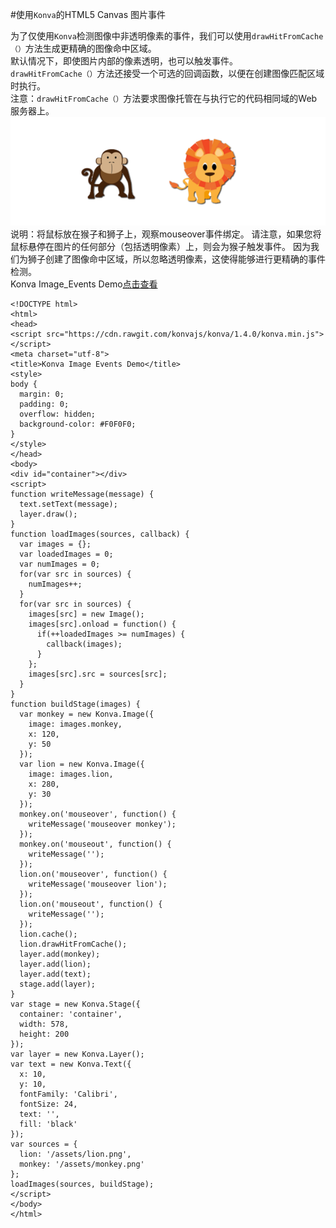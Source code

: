 #使用`Konva`的HTML5 Canvas 图片事件  

为了仅使用`Konva`检测图像中非透明像素的事件，我们可以使用`drawHitFromCache（）`方法生成更精确的图像命中区域。  
默认情况下，即使图片内部的像素透明，也可以触发事件。 `drawHitFromCache（）`方法还接受一个可选的回调函数，以便在创建图像匹配区域时执行。  
注意：`drawHitFromCache（）`方法要求图像托管在与执行它的代码相同域的Web服务器上。  
 ![](images/image.png)
说明：将鼠标放在猴子和狮子上，观察mouseover事件绑定。 请注意，如果您将鼠标悬停在图片的任何部分（包括透明像素）上，则会为猴子触发事件。 因为我们为狮子创建了图像命中区域，所以忽略透明像素，这使得能够进行更精确的事件检测。     
Konva Image_Events Demo[点击查看](https://konvajs.github.io/downloads/code/events/Image_Events.html)  


    <!DOCTYPE html>
    <html>
    <head>
    <script src="https://cdn.rawgit.com/konvajs/konva/1.4.0/konva.min.js"></script>
    <meta charset="utf-8">
    <title>Konva Image Events Demo</title>
    <style>
    body {
      margin: 0;
      padding: 0;
      overflow: hidden;
      background-color: #F0F0F0;
    }
    </style>
    </head>
    <body>
    <div id="container"></div>
    <script>
    function writeMessage(message) {
      text.setText(message);
      layer.draw();
    }
    function loadImages(sources, callback) {
      var images = {};
      var loadedImages = 0;
      var numImages = 0;
      for(var src in sources) {
        numImages++;
      }
      for(var src in sources) {
        images[src] = new Image();
        images[src].onload = function() {
          if(++loadedImages >= numImages) {
            callback(images);
          }
        };
        images[src].src = sources[src];
      }
    }
    function buildStage(images) {
      var monkey = new Konva.Image({
        image: images.monkey,
        x: 120,
        y: 50
      });
      var lion = new Konva.Image({
        image: images.lion,
        x: 280,
        y: 30
      });
      monkey.on('mouseover', function() {
        writeMessage('mouseover monkey');
      });
      monkey.on('mouseout', function() {
        writeMessage('');
      });
      lion.on('mouseover', function() {
        writeMessage('mouseover lion');
      });
      lion.on('mouseout', function() {
        writeMessage('');
      });
      lion.cache();
      lion.drawHitFromCache();
      layer.add(monkey);
      layer.add(lion);
      layer.add(text);
      stage.add(layer);
    }
    var stage = new Konva.Stage({
      container: 'container',
      width: 578,
      height: 200
    });
    var layer = new Konva.Layer();
    var text = new Konva.Text({
      x: 10,
      y: 10,
      fontFamily: 'Calibri',
      fontSize: 24,
      text: '',
      fill: 'black'
    });
    var sources = {
      lion: '/assets/lion.png',
      monkey: '/assets/monkey.png'
    };
    loadImages(sources, buildStage);
    </script>
    </body>
    </html>